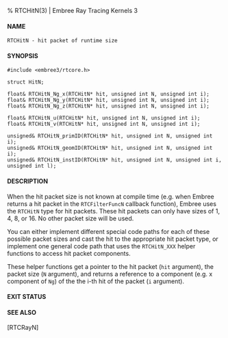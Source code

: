 % RTCHitN(3) | Embree Ray Tracing Kernels 3

#### NAME

    RTCHitN - hit packet of runtime size

#### SYNOPSIS

    #include <embree3/rtcore.h>

    struct HitN;

    float& RTCHitN_Ng_x(RTCHitN* hit, unsigned int N, unsigned int i);
    float& RTCHitN_Ng_y(RTCHitN* hit, unsigned int N, unsigned int i);
    float& RTCHitN_Ng_z(RTCHitN* hit, unsigned int N, unsigned int i);

    float& RTCHitN_u(RTCHitN* hit, unsigned int N, unsigned int i);
    float& RTCHitN_v(RTCHitN* hit, unsigned int N, unsigned int i);

    unsigned& RTCHitN_primID(RTCHitN* hit, unsigned int N, unsigned int i);
    unsigned& RTCHitN_geomID(RTCHitN* hit, unsigned int N, unsigned int i);
    unsigned& RTCHitN_instID(RTCHitN* hit, unsigned int N, unsigned int i, unsigned int l);

#### DESCRIPTION

When the hit packet size is not known at compile time (e.g. when
Embree returns a hit packet in the `RTCFilterFuncN` callback
function), Embree uses the `RTCHitN` type for hit packets. These hit
packets can only have sizes of 1, 4, 8, or 16. No other packet size
will be used.

You can either implement different special code paths for each of these
possible packet sizes and cast the hit to the appropriate hit packet
type, or implement one general code path that uses the `RTCHitN_XXX`
helper functions to access hit packet components.

These helper functions get a pointer to the hit packet (`hit`
argument), the packet size (`N` argument), and returns a reference
to a component (e.g. x component of `Ng`) of the the i-th hit of
the packet (`i` argument).

#### EXIT STATUS

#### SEE ALSO

[RTCRayN]
